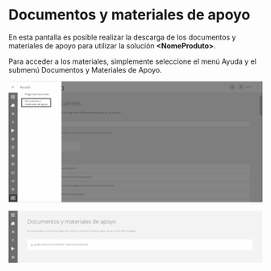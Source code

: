 # Documentos y materiales de apoyo

En esta pantalla es posible realizar la descarga de los documentos y materiales de apoyo para utilizar la solución **\<NomeProduto>**.

Para acceder a los materiales, simplemente seleccione el menú Ayuda y el submenú Documentos y Materiales de Apoyo.

![](<../.gitbook/assets/2 (9).png>)

![](<../.gitbook/assets/3 (7).png>)
